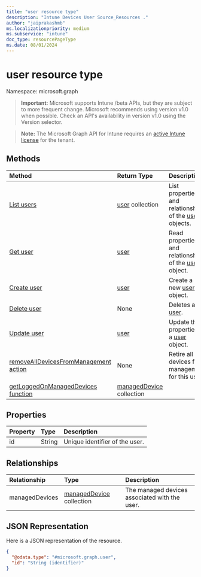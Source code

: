 ```yaml
---
title: "user resource type"
description: "Intune Devices User Source_Resources ."
author: "jaiprakashmb"
ms.localizationpriority: medium
ms.subservice: "intune"
doc_type: resourcePageType
ms.date: 08/01/2024
---
```


# user resource type

Namespace: microsoft.graph

> **Important:** Microsoft supports Intune /beta APIs, but they are subject to more frequent change. Microsoft recommends using version v1.0 when possible. Check an API's availability in version v1.0 using the Version selector.

> **Note:** The Microsoft Graph API for Intune requires an [active Intune license](https://go.microsoft.com/fwlink/?linkid=839381) for the tenant.



## Methods
|Method|Return Type|Description|
|:---|:---|:---|
|[List users](../api/intune-devices-user-list.md)|[user](../resources/intune-devices-user.md) collection|List properties and relationships of the [user](../resources/intune-devices-user.md) objects.|
|[Get user](../api/intune-devices-user-get.md)|[user](../resources/intune-devices-user.md)|Read properties and relationships of the [user](../resources/intune-devices-user.md) object.|
|[Create user](../api/intune-devices-user-create.md)|[user](../resources/intune-devices-user.md)|Create a new [user](../resources/intune-devices-user.md) object.|
|[Delete user](../api/intune-devices-user-delete.md)|None|Deletes a [user](../resources/intune-devices-user.md).|
|[Update user](../api/intune-devices-user-update.md)|[user](../resources/intune-devices-user.md)|Update the properties of a [user](../resources/intune-devices-user.md) object.|
|[removeAllDevicesFromManagement action](../api/intune-devices-user-removealldevicesfrommanagement.md)|None|Retire all devices from management for this user|
|[getLoggedOnManagedDevices function](../api/intune-devices-user-getloggedonmanageddevices.md)|[managedDevice](../resources/intune-devices-manageddevice.md) collection||

## Properties
|Property|Type|Description|
|:---|:---|:---|
|id|String|Unique identifier of the user.|

## Relationships
|Relationship|Type|Description|
|:---|:---|:---|
|managedDevices|[managedDevice](../resources/intune-devices-manageddevice.md) collection|The managed devices associated with the user.|

## JSON Representation
Here is a JSON representation of the resource.
<!-- {
  "blockType": "resource",
  "keyProperty": "id",
  "@odata.type": "microsoft.graph.user"
}
-->
``` json
{
  "@odata.type": "#microsoft.graph.user",
  "id": "String (identifier)"
}
```